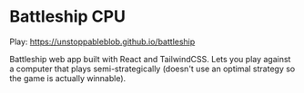 # Battleship CPU

Play: https://unstoppableblob.github.io/battleship

Battleship web app built with React and TailwindCSS. Lets you
play against a computer that plays semi-strategically (doesn't
use an optimal strategy so the game is actually winnable).

